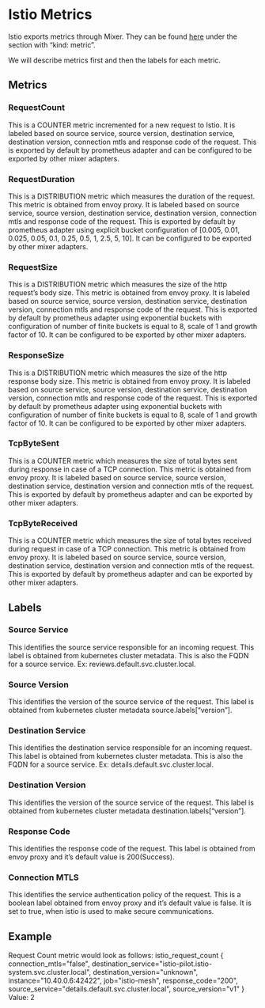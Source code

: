 # Istio Metrics

Istio exports metrics through Mixer. They can be found [here](https://github.com/istio/istio/blob/master/install/kubernetes/helm/istio/charts/mixer/templates/config.yaml)
under the section with “kind: metric”. 

We will describe metrics first and then the labels for each metric.

## Metrics

### RequestCount 
This is a COUNTER metric incremented for a new request to Istio. 
It is labeled based on source service, source version, destination service, destination version, connection mtls and response code of the request. 
This is exported by default by prometheus adapter and can be configured to be exported by other mixer adapters.

### RequestDuration
This is a DISTRIBUTION metric which measures the duration of the request. 
This metric is obtained from envoy proxy. It is labeled based on source service, source version, destination service, destination version, connection mtls and response code of the request. This is exported by default by prometheus adapter using explicit bucket configuration of [0.005, 0.01, 0.025, 0.05, 0.1, 0.25, 0.5, 1, 2.5, 5, 10]. 
It can be configured to be exported by other mixer adapters.

### RequestSize
This is a DISTRIBUTION metric which measures the size of the http request’s body size. 
This metric is obtained from envoy proxy. It is labeled based on source service, source version, destination service, destination version, connection mtls and response code of the request. This is exported by default by prometheus adapter using exponential buckets with configuration of number of finite buckets is equal to 8, scale of 1 and growth factor of 10. 
It can be configured to be exported by other mixer adapters.

### ResponseSize
This is a DISTRIBUTION metric which measures the size of the http response body size. 
This metric is obtained from envoy proxy. It is labeled based on source service, source version, destination service, destination version, connection mtls and response code of the request. This is exported by default by prometheus adapter using exponential buckets with configuration of number of finite buckets is equal to 8, scale of 1 and growth factor of 10. 
It can be configured to be exported by other mixer adapters.

### TcpByteSent
This is a COUNTER metric which measures the size of total bytes sent during response in case of a TCP connection. 
This metric is obtained from envoy proxy. It is labeled based on source service, source version, destination service, destination version and connection mtls of the request. 
This is exported by default by prometheus adapter and can be exported by other mixer adapters.

### TcpByteReceived
This is a COUNTER metric which measures the size of total bytes received during request in case of a TCP connection. 
This metric is obtained from envoy proxy. It is labeled based on source service, source version, destination service, destination version and connection mtls of the request. 
This is exported by default by prometheus adapter and can be exported by other mixer adapters.

## Labels

### Source Service
This identifies the source service responsible for an incoming request. 
This label is obtained from kubernetes cluster metadata. This is also the FQDN for a source service. 
Ex: reviews.default.svc.cluster.local.

### Source Version
This identifies the version of the source service of the request. 
This label is obtained from kubernetes cluster metadata source.labels[“version”].

### Destination Service
This identifies the destination service responsible for an incoming request. 
This label is obtained from kubernetes cluster metadata. 
This is also the FQDN for a source service. Ex: details.default.svc.cluster.local.

### Destination Version
This identifies the version of the source service of the request. 
This label is obtained from kubernetes cluster metadata destination.labels[“version”]. 

### Response Code
This identifies the response code of the request. 
This label is obtained from envoy proxy and it’s default value is 200(Success).  

### Connection MTLS
This identifies the service authentication policy of the request. This is a boolean label obtained from envoy proxy and it’s default value is false. 
It is set to true, when istio is used to make secure communications.

## Example

Request Count metric would look as follows:
istio_request_count
{
connection_mtls="false",
destination_service="istio-pilot.istio-system.svc.cluster.local",
destination_version="unknown",
instance="10.40.0.6:42422",
job="istio-mesh",
response_code="200",
source_service="details.default.svc.cluster.local",
source_version="v1"
}
Value: 2
